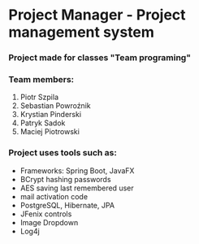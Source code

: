 # Project Manager - Project management system
### Project made for classes "Team programing"

### Team members:

 1. Piotr Szpila
 2. Sebastian Powroźnik
 3. Krystian Pinderski
 4. Patryk Sadok
 5. Maciej Piotrowski

### Project uses tools such as:
 - Frameworks: Spring Boot, JavaFX
 - BCrypt hashing passwords
 - AES saving last remembered user 
 - mail activation code
 - PostgreSQL, Hibernate, JPA
 - JFenix  controls
 - Image Dropdown
 - Log4j
